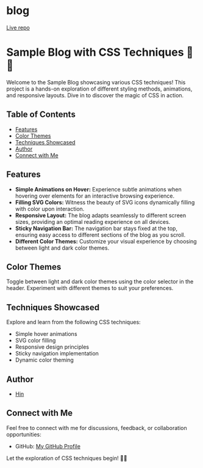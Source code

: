 # blog

[Live repo](https://h-yau.github.io/blog/)


# Sample Blog with CSS Techniques 🎨✨

Welcome to the Sample Blog showcasing various CSS techniques! This project is a hands-on exploration of different styling methods, animations, and responsive layouts. Dive in to discover the magic of CSS in action.

## Table of Contents
- [Features](#features)
- [Color Themes](#color-themes)
- [Techniques Showcased](#techniques-showcased)
- [Author](#author)
- [Connect with Me](#connect-with-me)

## Features
- **Simple Animations on Hover:** Experience subtle animations when hovering over elements for an interactive browsing experience.
- **Filling SVG Colors:** Witness the beauty of SVG icons dynamically filling with color upon interaction.
- **Responsive Layout:** The blog adapts seamlessly to different screen sizes, providing an optimal reading experience on all devices.
- **Sticky Navigation Bar:** The navigation bar stays fixed at the top, ensuring easy access to different sections of the blog as you scroll.
- **Different Color Themes:** Customize your visual experience by choosing between light and dark color themes.

## Color Themes
Toggle between light and dark color themes using the color selector in the header. Experiment with different themes to suit your preferences.

## Techniques Showcased
Explore and learn from the following CSS techniques:
- Simple hover animations
- SVG color filling
- Responsive design principles
- Sticky navigation implementation
- Dynamic color theming

## Author
- [Hin](https://github.com/h-yau)

## Connect with Me
Feel free to connect with me for discussions, feedback, or collaboration opportunities:
- GitHub: [My GitHub Profile](https://github.com/h-yau)

Let the exploration of CSS techniques begin! 🚀🎉
